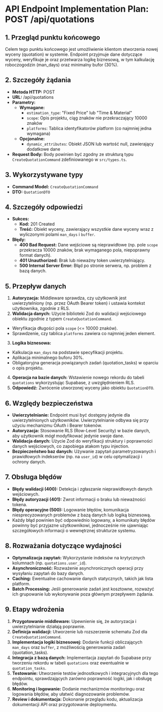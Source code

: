 # API Endpoint Implementation Plan: POST /api/quotations

## 1. Przegląd punktu końcowego
Celem tego punktu końcowego jest umożliwienie klientom stworzenia nowej wyceny (quotation) w systemie. Endpoint przyjmuje dane dotyczące wyceny, weryfikuje je oraz przetwarza logikę biznesową, w tym kalkulację roboczogodzin (man_days) oraz minimalny bufor (30%).

## 2. Szczegóły żądania
- **Metoda HTTP:** POST
- **URL:** /api/quotations
- **Parametry:**
  - **Wymagane:**
    - `estimation_type`: "Fixed Price" lub "Time & Material"
    - `scope`: Opis projektu, ciąg znaków nie przekraczający 10000 znaków
    - `platforms`: Tablica identyfikatorów platform (co najmniej jedna wymagana)
  - **Opcjonalne:**
    - `dynamic_attributes`: Obiekt JSON lub wartość null, zawierający dodatkowe dane
- **Request Body:**
  Body powinien być zgodny ze strukturą typu `CreateQuotationCommand` zdefiniowanego w `src/types.ts`.

## 3. Wykorzystywane typy
- **Command Model:** `CreateQuotationCommand`
- **DTO:** `QuotationDTO`

## 4. Szczegóły odpowiedzi
- **Sukces:**
  - **Kod:** 201 Created
  - **Treść:** Obiekt wyceny, zawierający wszystkie dane wyceny wraz z wyliczonymi polami `man_days` i `buffer`.
- **Błędy:**
  - **400 Bad Request:** Dane wejściowe są nieprawidłowe (np. pole `scope` przekracza 10000 znaków, brak wymaganego pola, niepoprawny format danych).
  - **401 Unauthorized:** Brak lub nieważny token uwierzytelniający.
  - **500 Internal Server Error:** Błąd po stronie serwera, np. problem z bazą danych.

## 5. Przepływ danych
1. **Autoryzacja:** Middleware sprawdza, czy użytkownik jest uwierzytelniony (np. przez OAuth Bearer token) i ustawia kontekst użytkownika, zgodnie z RLS.
2. **Walidacja danych:** Użycie biblioteki Zod do walidacji wejściowego obiektu zgodnie z typem `CreateQuotationCommand`.
  - Weryfikacja długości pola `scope` (<= 10000 znaków).
  - Sprawdzenie, czy tablica `platforms` zawiera co najmniej jeden element.
3. **Logika biznesowa:**
  - Kalkulacja `man_days` na podstawie specyfikacji projektu.
  - Aplikacja minimalnego buforu 30%.
  - Obligatoryjna generacja powiązanych zadań (quotation_tasks) w oparciu o opis projektu.
4. **Operacja na bazie danych:** Wstawienie nowego rekordu do tabeli `quotations` wykorzystując Supabase, z uwzględnieniem RLS.
5. **Odpowiedź:** Zwrócenie utworzonej wyceny jako obiektu `QuotationDTO`.

## 6. Względy bezpieczeństwa
- **Uwierzytelnianie:** Endpoint musi być dostępny jedynie dla uwierzytelnionych użytkowników. Uwierzytelnianie odbywa się przy użyciu mechanizmu OAuth i Bearer tokenów.
- **Autoryzacja:** Stosowanie RLS (Row-Level Security) w bazie danych, aby użytkownik mógł modyfikować jedynie swoje dane.
- **Walidacja danych:** Użycie Zod do weryfikacji struktury i poprawności danych wejściowych, co zapobiega atakom typu injection.
- **Bezpieczeństwo baz danych:** Używanie zapytań parametryzowanych i prawidłowych indekserów (np. na `user_id`) w celu optymalizacji i ochrony danych.

## 7. Obsługa błędów
- **Błędy walidacji (400):** Detekcja i zgłaszanie nieprawidłowych danych wejściowych.
- **Błędy autoryzacji (401):** Zwrot informacji o braku lub nieważności tokena.
- **Błędy operacyjne (500):** Logowanie błędów, komunikacja niesprecyzowanych problemów z bazą danych lub logiką biznesową.
- Każdy błąd powinien być odpowiednio logowany, a komunikaty błędów powinny być przyjazne użytkownikowi, jednocześnie nie ujawniając szczegółowych informacji o wewnętrznej strukturze systemu.

## 8. Rozważania dotyczące wydajności
- **Optymalizacja zapytań:** Wykorzystanie indeksów na krytycznych kolumnach (np. `quotations.user_id`).
- **Asynchroniczność:** Rozważenie asynchronicznych operacji przy wysyłaniu zapytań do bazy danych.
- **Caching:** Ewentualne cachowanie danych statycznych, takich jak lista platform.
- **Batch Processing:** Jeśli generowanie zadań jest kosztowne, rozważyć ich grupowanie lub wykonywanie poza głównym przepływem żądania.

## 9. Etapy wdrożenia
1. **Przygotowanie middleware:** Upewnienie się, że autoryzacja i uwierzytelnianie działają poprawnie.
2. **Definicja walidacji:** Utworzenie lub rozszerzenie schematu Zod dla `CreateQuotationCommand`.
3. **Implementacja logiki biznesowej:** Dodanie funkcji obliczających `man_days` oraz `buffer`, z możliwością generowania zadań (quotation_tasks).
4. **Integracja z bazą danych:** Implementacja zapytań do Supabase przy tworzeniu rekordu w tabeli `quotations` oraz ewentualnie w `quotation_tasks`.
5. **Testowanie:** Utworzenie testów jednostkowych i integracyjnych dla tego endpointu, sprawdzających zarówno poprawność logiki, jak i obsługę błędów.
6. **Monitoring i logowanie:** Dodanie mechanizmów monitoringu oraz logowania błędów, aby ułatwić diagnozowanie problemów.
7. **Review i dokumentacja:** Dokonanie przeglądu kodu, aktualizacja dokumentacji API oraz przygotowanie deploymentu. 